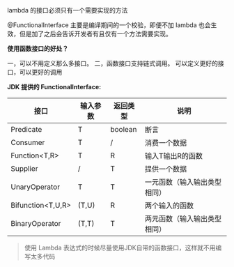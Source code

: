 lambda 的接口必须只有一个需要实现的方法

@FunctionalInterface 主要是编译期间的一个校验，即便不加 lambda 也会生效，但是加了之后会告诉开发者有且仅有一个方法需要实现。

**使用函数接口的好处？**

一，可以不用定义那么多接口。
二，函数接口支持链式调用。
可以定义更好的接口，可以更好的调用

**JDK 提供的 FunctionalInterface:**

接口 | 输入参数 | 返回类型 | 说明
---|---|---|---
Predicate<T>| T | boolean | 断言
Consumer<T>| T | / | 消费一个数据
Function<T,R>| T | R | 输入T输出R的函数
Supplier<T>| / | T | 提供一个数据
UnaryOperator<T>| T | T | 一元函数（输入输出类型相同）
Bifunction<T,U,R>| (T,U) | R | 两个输入的函数
BinaryOperator<T>| (T,T) | T | 两元函数（输入输出类型相同）

> 使用 Lambda 表达式的时候尽量使用JDK自带的函数接口，这样就不用编写太多代码

